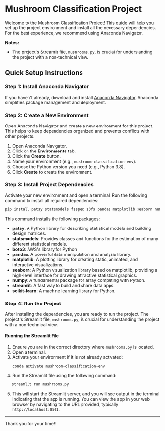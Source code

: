 # Mushroom Classification Project


Welcome to the Mushroom Classification Project! This guide will help you set up the project environment and install all the necessary dependencies. For the best experience, we recommend using Anaconda Navigator.

**Notes:**
- The project's Streamlit file, `mushrooms.py`, is crucial for understanding the project with a non-technical view.

## Quick Setup Instructions

### Step 1: Install Anaconda Navigator

If you haven't already, download and install [Anaconda Navigator](https://www.anaconda.com/products/distribution). Anaconda simplifies package management and deployment.

### Step 2: Create a New Environment

Open Anaconda Navigator and create a new environment for this project. This helps to keep dependencies organized and prevents conflicts with other projects.

1. Open Anaconda Navigator.
2. Click on the **Environments** tab.
3. Click the **Create** button.
4. Name your environment (e.g., `mushroom-classification-env`).
5. Choose the Python version you need (e.g., Python 3.8).
6. Click **Create** to create the environment.

### Step 3: Install Project Dependencies

Activate your new environment and open a terminal. Run the following command to install all required dependencies:

```bash
pip install patsy statsmodels fsspec s3fs pandas matplotlib seaborn numpy streamlit scikit-learn plotly boto3 scipy
```

This command installs the following packages:

- **patsy**: A Python library for describing statistical models and building design matrices.
- **statsmodels**: Provides classes and functions for the estimation of many different statistical models.
- **boto3**: AWS's library for Python
- **pandas**: A powerful data manipulation and analysis library.
- **matplotlib**: A plotting library for creating static, animated, and interactive visualizations.
- **seaborn**: A Python visualization library based on matplotlib, providing a high-level interface for drawing attractive statistical graphics.
- **numpy**: A fundamental package for array computing with Python.
- **streamlit**: A fast way to build and share data apps.
- **scikit-learn**: A machine learning library for Python.

### Step 4: Run the Project

After installing the dependencies, you are ready to run the project. The project's Streamlit file, `mushrooms.py`, is crucial for understanding the project with a non-technical view.

#### Running the Streamlit File

1. Ensure you are in the correct directory where `mushrooms.py` is located.
2. Open a terminal.
3. Activate your environment if it is not already activated:
   ```bash
   conda activate mushroom-classification-env

4. Run the Streamlit file using the following command:
```bash
   streamlit run mushrooms.py
```
5. This will start the Streamlit server, and you will see output in the terminal indicating that the app is running. You can view the app in your web browser by navigating to the URL provided, typically `http://localhost:8501`.

---

Thank you for your time!!
